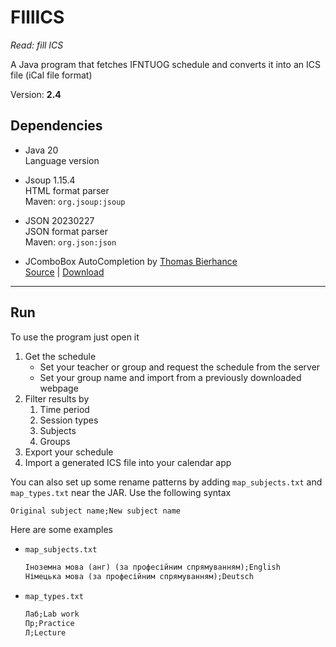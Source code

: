 # FIllICS

*Read: fill ICS*

A Java program that fetches IFNTUOG schedule and converts it into an ICS file (iCal file format)

Version: **2.4**

## Dependencies

- Java 20\
  Language version

- Jsoup 1.15.4\
  HTML format parser\
  Maven: `org.jsoup:jsoup`

- JSON 20230227\
  JSON format parser\
  Maven: `org.json:json`

- JComboBox AutoCompletion by [Thomas Bierhance](mailto:thomas@orbital-computer.de)\
  [Source](http://www.orbital-computer.de/JComboBox) | [Download](http://www.orbital-computer.de/JComboBox/source/AutoCompletion.java)

---

## Run

To use the program just open it

1. Get the schedule
    - Set your teacher or group and request the schedule from the server
    - Set your group name and import from a previously downloaded webpage
2. Filter results by
    1. Time period
    2. Session types
    3. Subjects
    4. Groups
3. Export your schedule
4. Import a generated ICS file into your calendar app

You can also set up some rename patterns by adding `map_subjects.txt` and `map_types.txt` near the JAR. Use the
following syntax

```txt
Original subject name;New subject name
```

Here are some examples

- `map_subjects.txt`

    ```txt
    Іноземна мова (анг) (за професійним спрямуванням);English
    Німецька мова (за професійним спрямуванням);Deutsch
    ```

- `map_types.txt`

    ```txt
    Лаб;Lab work
    Пр;Practice
    Л;Lecture
    ```